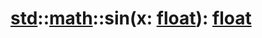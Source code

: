 # [std](/libs/std/)::[math](/libs/std/math/)::sin(x:&nbsp;[float](/libs/std/core/type.float.md)):&nbsp;[float](/libs/std/core/type.float.md)
